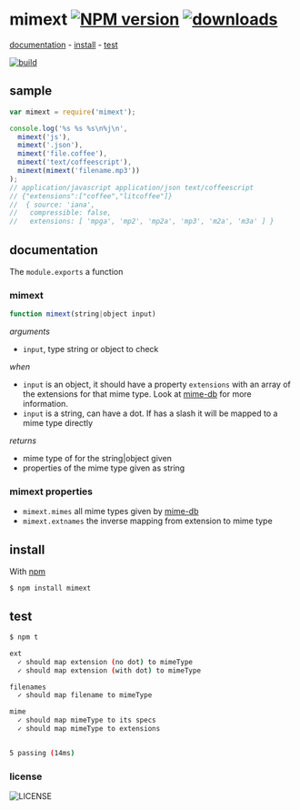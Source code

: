# mimext [![NPM version][badge-version]][x-npm] [![downloads][badge-downloads]][x-npm]

[documentation](#documentation) -
[install](#install) -
[test](#test)

[![build][badge-build]][x-travis]

## sample
```js
var mimext = require('mimext');

console.log('%s %s %s\n%j\n',
  mimext('js'),
  mimext('.json'),
  mimext('file.coffee'),
  mimext('text/coffeescript'),
  mimext(mimext('filename.mp3'))
);
// application/javascript application/json text/coffeescript
// {"extensions":["coffee","litcoffee"]}
//  { source: 'iana',
//   compressible: false,
//   extensions: [ 'mpga', 'mp2', 'mp2a', 'mp3', 'm2a', 'm3a' ] }
```

## documentation

The `module.exports` a function

### mimext
```js
function mimext(string|object input)
```

_arguments_
 - `input`, type string or object to check

_when_
 - `input` is an object, it should have a property `extensions` with an array of the extensions for that mime type. Look at [mime-db](https://github.com/jshttp/mime-db) for more information.
 - `input` is a string, can have a dot. If has a slash it will be mapped to a mime type directly

_returns_
 - mime type of for the string|object given
 - properties of the mime type given as string

### mimext properties

- `mimext.mimes` all mime types given by [mime-db][x-mimeDB]
- `mimext.extnames` the inverse mapping from extension to mime type

## install

With [npm][x-npm]

    $ npm install mimext

## test

```sh
$ npm t

ext
  ✓ should map extension (no dot) to mimeType
  ✓ should map extension (with dot) to mimeType

filenames
  ✓ should map filename to mimeType

mime
  ✓ should map mimeType to its specs
  ✓ should map mimeType to extensions


5 passing (14ms)
```

### license

![LICENSE](http://img.shields.io/npm/l/mimext.svg?style=flat-square)

[x-npm]: https://npmjs.org/package/mimext
[x-mimeDB]: https://github.com/jshttp/mime-db
[x-travis]: https://travis-ci.org/stringparser/mimext/builds
[badge-build]: http://img.shields.io/travis/stringparser/mimext/master.svg?style=flat-square
[badge-version]: http://img.shields.io/npm/v/mimext.svg?style=flat-square
[badge-downloads]: http://img.shields.io/npm/dm/mimext.svg?style=flat-square
